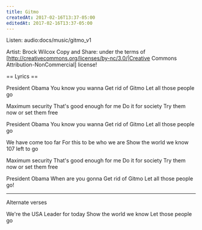 ```yaml
---
title: Gitmo
createdAt: 2017-02-16T13:37-05:00
editedAt: 2017-02-16T13:37-05:00
---
```


Listen: audio:docs/music/gitmo_v1

Artist: Brock Wilcox
Copy and Share: under the terms of [http://creativecommons.org/licenses/by-nc/3.0/|Creative Commons Attribution-NonCommercial] license!

== Lyrics ==

President Obama
You know you wanna
Get rid of Gitmo
Let all those people go

Maximum security
That's good enough for me
Do it for society
Try them now or set them free

President Obama
You know you wanna
Get rid of Gitmo
Let all those people go

We have come too far
For this to be who we are
Show the world we know
107 left to go

Maximum security
That's good enough for me
Do it for society
Try them now or set them free

President Obama
When are you gonna
Get rid of Gitmo
Let all those people go!

-----

Alternate verses

We're the USA
Leader for today
Show the world we know
Let those people go

